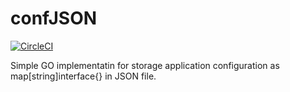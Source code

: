 # confJSON
[![CircleCI](https://circleci.com/gh/slytomcat/confJSON.svg?style=svg)](https://circleci.com/gh/slytomcat/confJSON)

Simple GO implementatin for storage application configuration as map[string]interface{} in JSON file.

